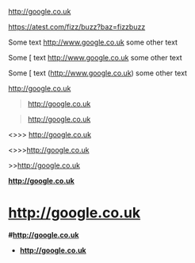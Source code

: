 http://google.co.uk

https://atest.com/fizz/buzz?baz=fizzbuzz

Some text http://www.google.co.uk some other text

Some [ text http://www.google.co.uk some other text

Some [ text (http://www.google.co.uk) some other text

  http://google.co.uk

>http://google.co.uk

> http://google.co.uk

<>>> http://google.co.uk

<>>>http://google.co.uk

<some text>>>http://google.co.uk

<strong>http://google.co.uk

# http://google.co.uk

#http://google.co.uk

* http://google.co.uk
